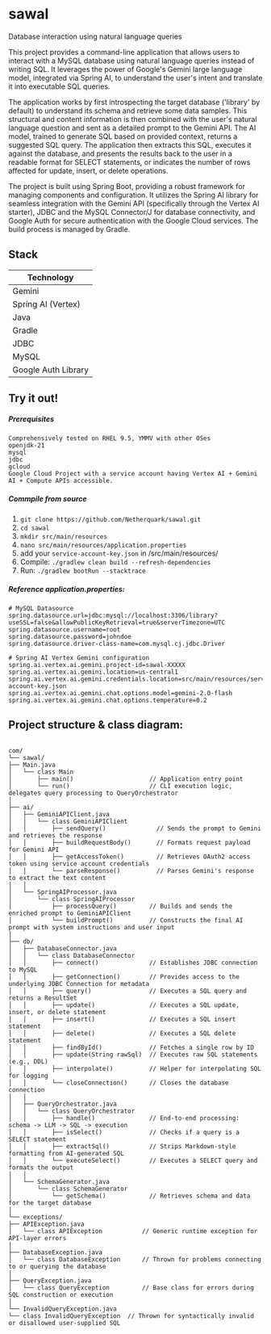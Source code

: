 # sawal

Database interaction using natural language queries

This project provides a command-line application that allows users to interact with a MySQL database using natural language queries instead of writing SQL. It leverages the power of Google's Gemini large language model, integrated via Spring AI, to understand the user's intent and translate it into executable SQL queries.

The application works by first introspecting the target database ('library' by default) to understand its schema and retrieve some data samples. This structural and content information is then combined with the user's natural language question and sent as a detailed prompt to the Gemini API. The AI model, trained to generate SQL based on provided context, returns a suggested SQL query. The application then extracts this SQL, executes it against the database, and presents the results back to the user in a readable format for SELECT statements, or indicates the number of rows affected for update, insert, or delete operations.

The project is built using Spring Boot, providing a robust framework for managing components and configuration. It utilizes the Spring AI library for seamless integration with the Gemini API (specifically through the Vertex AI starter), JDBC and the MySQL Connector/J for database connectivity, and Google Auth for secure authentication with the Google Cloud services. The build process is managed by Gradle.

## Stack

| Technology         |
|--------------------|
| Gemini             |
| Spring AI (Vertex) |
| Java               |
| Gradle             |
| JDBC               |
| MySQL              |
| Google Auth Library|

## Try it out!
##### Prerequisites
```
Comprehensively tested on RHEL 9.5, YMMV with other OSes
openjdk-21
mysql
jdbc
gcloud
Google Cloud Project with a service account having Vertex AI + Gemini AI + Compute APIs accessible.
```
##### Commpile from source
1. `git clone https://github.com/Netherquark/sawal.git`
2. `cd sawal`
3. `mkdir src/main/resources`
4. `nano src/main/resources/application.properties`
5. add your `service-account-key.json` in /src/main/resources/
6. Compile: `./gradlew clean build --refresh-dependencies`
7. Run: `./gradlew bootRun --stacktrace`

##### Reference application.properties:
```
# MySQL Datasource
spring.datasource.url=jdbc:mysql://localhost:3306/library?useSSL=false&allowPublicKeyRetrieval=true&serverTimezone=UTC
spring.datasource.username=root
spring.datasource.password=johndoe
spring.datasource.driver-class-name=com.mysql.cj.jdbc.Driver

# Spring AI Vertex Gemini configuration
spring.ai.vertex.ai.gemini.project-id=sawal-XXXXX
spring.ai.vertex.ai.gemini.location=us-central1
spring.ai.vertex.ai.gemini.credentials.location=src/main/resources/service-account-key.json
spring.ai.vertex.ai.gemini.chat.options.model=gemini-2.0-flash
spring.ai.vertex.ai.gemini.chat.options.temperature=0.2
```

## Project structure & class diagram:

```

com/
└── sawal/
├── Main.java
│   └── class Main
│       ├── main()                     // Application entry point
│       └── run()                      // CLI execution logic, delegates query processing to QueryOrchestrator
│
├── ai/
│   ├── GeminiAPIClient.java
│   │   └── class GeminiAPIClient
│   │       ├── sendQuery()              // Sends the prompt to Gemini and retrieves the response
│   │       ├── buildRequestBody()       // Formats request payload for Gemini API
│   │       ├── getAccessToken()         // Retrieves OAuth2 access token using service account credentials
│   │       └── parseResponse()          // Parses Gemini's response to extract the text content
│   │
│   └── SpringAIProcessor.java
│       └── class SpringAIProcessor
│           ├── processQuery()         // Builds and sends the enriched prompt to GeminiAPIClient
│           └── buildPrompt()          // Constructs the final AI prompt with system instructions and user input
│
├── db/
│   ├── DatabaseConnector.java
│   │   └── class DatabaseConnector
│   │       ├── connect()              // Establishes JDBC connection to MySQL
│   │       ├── getConnection()        // Provides access to the underlying JDBC Connection for metadata
│   │       ├── query()                // Executes a SQL query and returns a ResultSet
│   │       ├── update()               // Executes a SQL update, insert, or delete statement
│   │       ├── insert()               // Executes a SQL insert statement
│   │       ├── delete()               // Executes a SQL delete statement
│   │       ├── findById()             // Fetches a single row by ID
│   │       ├── update(String rawSql)  // Executes raw SQL statements (e.g., DDL)
│   │       ├── interpolate()          // Helper for interpolating SQL for logging
│   │       └── closeConnection()      // Closes the database connection
│   │
│   ├── QueryOrchestrator.java
│   │   └── class QueryOrchestrator
│   │       ├── handle()               // End-to-end processing: schema -> LLM -> SQL -> execution
│   │       ├── isSelect()             // Checks if a query is a SELECT statement
│   │       ├── extractSql()           // Strips Markdown-style formatting from AI-generated SQL
│   │       └── executeSelect()        // Executes a SELECT query and formats the output
│   │
│   └── SchemaGenerator.java
│       └── class SchemaGenerator
│           └── getSchema()            // Retrieves schema and data for the target database
│
└── exceptions/
├── APIException.java
│   └── class APIException           // Generic runtime exception for API-layer errors
│
├── DatabaseException.java
│   └── class DatabaseException      // Thrown for problems connecting to or querying the database
│
├── QueryException.java
│   └── class QueryException         // Base class for errors during SQL construction or execution
│
└── InvalidQueryException.java
└── class InvalidQueryException  // Thrown for syntactically invalid or disallowed user-supplied SQL
```
